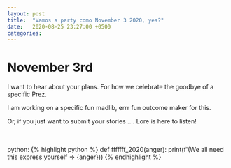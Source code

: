 ```yaml
---
layout: post
title:  "Vamos a party como November 3 2020, yes?"
date:   2020-08-25 23:27:00 +0500
categories:
---
```


# November 3rd
I want to hear about your plans. For how we celebrate the goodbye of a specific Prez. 

I am working on a specific fun madlib, errr fun outcome maker for this. 

Or, if you just want to submit your stories .... Lore is here to listen!


<br /><br />python:
{% highlight python %}
def fffffff_2020(anger):
  print(f'(We all need this express yourself => {anger}))
{% endhighlight %}
